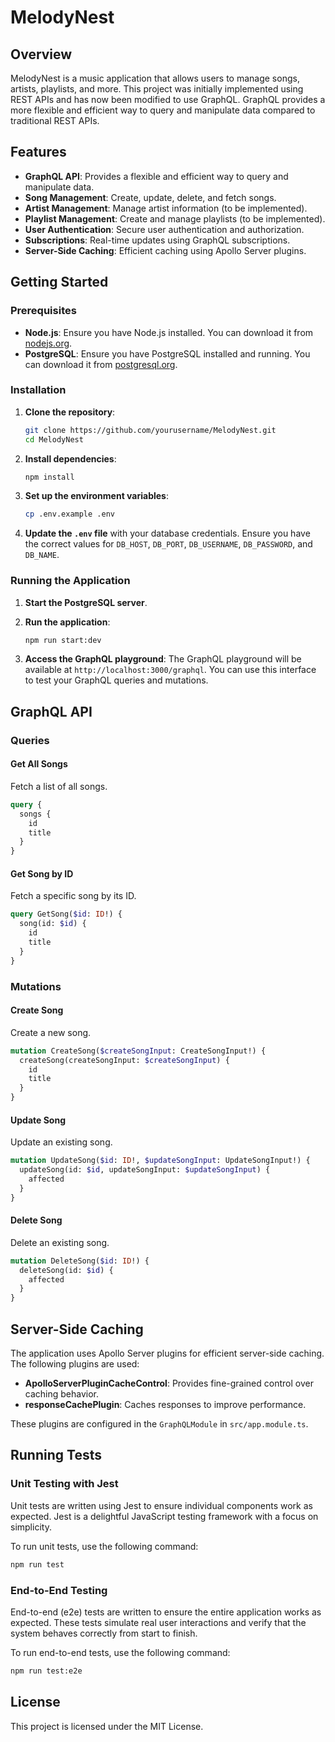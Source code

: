 # MelodyNest

## Overview

MelodyNest is a music application that allows users to manage songs, artists, playlists, and more. This project was initially implemented using REST APIs and has now been modified to use GraphQL. GraphQL provides a more flexible and efficient way to query and manipulate data compared to traditional REST APIs.

## Features

- **GraphQL API**: Provides a flexible and efficient way to query and manipulate data.
- **Song Management**: Create, update, delete, and fetch songs.
- **Artist Management**: Manage artist information (to be implemented).
- **Playlist Management**: Create and manage playlists (to be implemented).
- **User Authentication**: Secure user authentication and authorization.
- **Subscriptions**: Real-time updates using GraphQL subscriptions.
- **Server-Side Caching**: Efficient caching using Apollo Server plugins.

## Getting Started

### Prerequisites

- **Node.js**: Ensure you have Node.js installed. You can download it from [nodejs.org](https://nodejs.org/).
- **PostgreSQL**: Ensure you have PostgreSQL installed and running. You can download it from [postgresql.org](https://www.postgresql.org/).

### Installation

1. **Clone the repository**:
   ```sh
   git clone https://github.com/yourusername/MelodyNest.git
   cd MelodyNest
   ```

2. **Install dependencies**:
   ```sh
   npm install
   ```

3. **Set up the environment variables**:
   ```sh
   cp .env.example .env
   ```

4. **Update the `.env` file** with your database credentials. Ensure you have the correct values for `DB_HOST`, `DB_PORT`, `DB_USERNAME`, `DB_PASSWORD`, and `DB_NAME`.

### Running the Application

1. **Start the PostgreSQL server**.

2. **Run the application**:
   ```sh
   npm run start:dev
   ```

3. **Access the GraphQL playground**:
   The GraphQL playground will be available at `http://localhost:3000/graphql`. You can use this interface to test your GraphQL queries and mutations.

## GraphQL API

### Queries

#### Get All Songs

Fetch a list of all songs.

```graphql
query {
  songs {
    id
    title
  }
}
```

#### Get Song by ID

Fetch a specific song by its ID.

```graphql
query GetSong($id: ID!) {
  song(id: $id) {
    id
    title
  }
}
```

### Mutations

#### Create Song

Create a new song.

```graphql
mutation CreateSong($createSongInput: CreateSongInput!) {
  createSong(createSongInput: $createSongInput) {
    id
    title
  }
}
```

#### Update Song

Update an existing song.

```graphql
mutation UpdateSong($id: ID!, $updateSongInput: UpdateSongInput!) {
  updateSong(id: $id, updateSongInput: $updateSongInput) {
    affected
  }
}
```

#### Delete Song

Delete an existing song.

```graphql
mutation DeleteSong($id: ID!) {
  deleteSong(id: $id) {
    affected
  }
}
```

## Server-Side Caching

The application uses Apollo Server plugins for efficient server-side caching. The following plugins are used:

- **ApolloServerPluginCacheControl**: Provides fine-grained control over caching behavior.
- **responseCachePlugin**: Caches responses to improve performance.

These plugins are configured in the `GraphQLModule` in `src/app.module.ts`.

## Running Tests

### Unit Testing with Jest

Unit tests are written using Jest to ensure individual components work as expected. Jest is a delightful JavaScript testing framework with a focus on simplicity.

To run unit tests, use the following command:

```sh
npm run test
```

### End-to-End Testing

End-to-end (e2e) tests are written to ensure the entire application works as expected. These tests simulate real user interactions and verify that the system behaves correctly from start to finish.

To run end-to-end tests, use the following command:

```sh
npm run test:e2e
```

## License

This project is licensed under the MIT License.